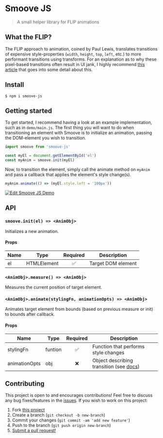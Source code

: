 # Smoove JS

> A small helper library for FLIP animations

## What the FLIP?

The FLIP approach to animation, coined by Paul Lewis, translates transitions of expensive style-properties (`width`, `height`, `top`, `left`, etc.) to more performant transitions using transforms. For an explanation as to why these pixel-based transitions often result in UI jank, I highly recommend [this article](https://aerotwist.com/blog/pixels-are-expensive/) that goes into some detail about this.

## Install

```shell
$ npm i smoove-js
```

## Getting started

To get started, I recommend having a look at an example implementation, such as in `demo/main.js`. The first thing you will want to do when transitioning an element with Smoove is to initialize an animation, passing the DOM-element you wish to transition.

```js
import smoove from 'smoove-js'

const myEl = document.getElementById('el')
const myAnim = smoove.init(myEl)
```

Now, to transition the element, simply call the animate method on `myAnim` and pass a callback that applies the element's style change(s).

```js
myAnim.animate(() => (myEl.style.left = '100px'))
```

[![Edit Smoove JS Demo](https://codesandbox.io/static/img/play-codesandbox.svg)](https://codesandbox.io/s/ancient-sun-shefs?fontsize=14&hidenavigation=1&theme=dark)

## API

### `smoove.init(el) => <AnimObj>`

Initializes a new animation.

#### Props

| Name | Type        | Required | Description        |
| ---- | ----------- | :------: | ------------------ |
| el   | HTMLElement |    ✅    | Target DOM element |

### `<AnimObj>.measure() => <AnimObj>`

Measures the current position of target element.

### `<AnimObj>.animate(stylingFn, animationOpts) => <AnimObj>`

Animates target element from bounds (based on previous measure or init) to bounds after callback.

#### Props

| Name          | Type    | Required | Description                                                                                                             |
| ------------- | ------- | :------: | ----------------------------------------------------------------------------------------------------------------------- |
| stylingFn     | funtion |    ✅    | Function that performs style changes                                                                                    |
| animationOpts | obj     |    ❌    | Object describing transition (see [docs](https://shwilliam.github.io/smoove-js/interfaces/_index_.ianimationopts.html)) |

## Contributing

This project is open to and encourages contributions! Feel free to discuss any bug fixes/features in the [issues](https://github.com/shwilliam/smoove-js/issues). If you wish to work on this project:

1. Fork [this project](https://github.com/shwilliam/smoove-js)
2. Create a branch (`git checkout -b new-branch`)
3. Commit your changes (`git commit -am 'add new feature'`)
4. Push to the branch (`git push origin new-branch`)
5. [Submit a pull request!](https://github.com/shwilliam/smoove-js/pull/new/master)

